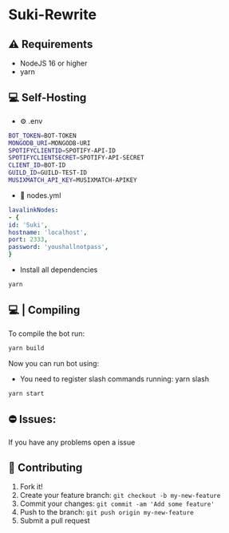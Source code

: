 # Suki-Rewrite

## ⚠ Requirements
- NodeJS 16 or higher
- yarn


## 💻 Self-Hosting

- ⚙️ .env
```bash
BOT_TOKEN=BOT-TOKEN
MONGODB_URI=MONGODB-URI
SPOTIFYCLIENTID=SPOTIFY-API-ID
SPOTIFYCLIENTSECRET=SPOTIFY-API-SECRET
CLIENT_ID=BOT-ID
GUILD_ID=GUILD-TEST-ID
MUSIXMATCH_API_KEY=MUSIXMATCH-APIKEY
```

- 🎵 nodes.yml
```yml
lavalinkNodes:
- {
id: 'Suki',
hostname: 'localhost',
port: 2333,
password: 'youshallnotpass',
}
```

- Install all dependencies
```bash
yarn
```

## 💻 | Compiling
To compile the bot run:

```bash
yarn build
```

Now you can run bot using:
- You need to register slash commands running: yarn slash
```bash
yarn start
```

## ⛔ Issues:
If you have any problems open a issue

## 🚀 Contributing

1. Fork it!
2. Create your feature branch: `git checkout -b my-new-feature`
3. Commit your changes: `git commit -am 'Add some feature'`
4. Push to the branch: `git push origin my-new-feature`
5. Submit a pull request
